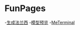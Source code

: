 # FunPages

-[生成法兰西](https://dodio12138.github.io/FunPages/page/FlagTransform.html)
-[模型预览](https://dodio12138.github.io/FunPages/page/ThreeJs.html)
-[MeTerminal](https://dodio12138.github.io/MeTerminal/src/index.html)

